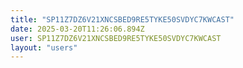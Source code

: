 ```yaml
---
title: "SP11Z7DZ6V21XNCSBED9RE5TYKE50SVDYC7KWCAST"
date: 2025-03-20T11:26:06.894Z
user: SP11Z7DZ6V21XNCSBED9RE5TYKE50SVDYC7KWCAST
layout: "users"
---
```

    